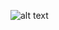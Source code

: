 ![alt text](https://github.com/Yanezzz12/RobotCartesiano/blob/main/Documentation/CurentState.png?raw=true)
